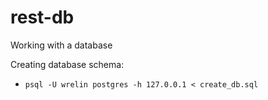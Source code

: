 # rest-db
Working with a database

Creating database schema:
- `psql -U wrelin postgres -h 127.0.0.1 < create_db.sql`


